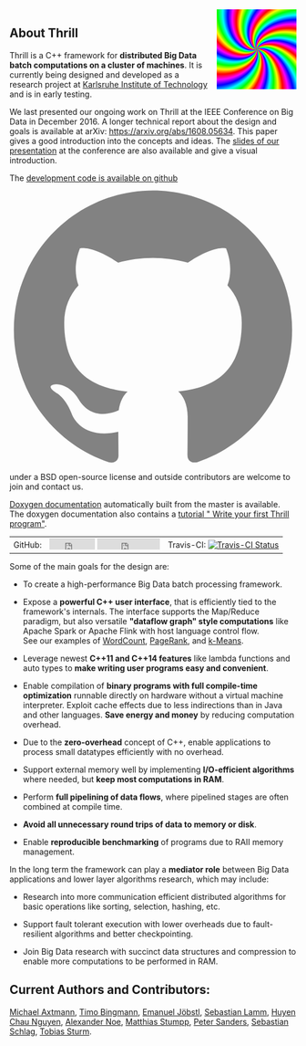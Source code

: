 <div style="float: right; margin-left: 12px">
  <img src="assets/logo-600.png" alt="Thrill logo" width="140" height="140" />
</div>

## About Thrill

Thrill is a C++ framework for **distributed Big Data batch computations on a cluster of machines**. It is currently being designed and developed as a research project at [Karlsruhe Institute of Technology](http://algo2.iti.kit.edu) and is in early testing.

We last presented our ongoing work on Thrill at the IEEE Conference on Big Data in December 2016.
A longer technical report about the design and goals is available at arXiv: <https://arxiv.org/abs/1608.05634>.
This paper gives a good introduction into the concepts and ideas. The [slides of our presentation](http://panthema.net/2016/1206-Thrill-High-Performance-Algorithmic-Distributed-Batch-Data-Processing-with-CPP/) at the conference are also available and give a visual introduction.

The [development code is available on github <span class="icon  icon--github"><svg viewBox="0 0 16 16"><path fill="#828282" d="M7.999,0.431c-4.285,0-7.76,3.474-7.76,7.761 c0,3.428,2.223,6.337,5.307,7.363c0.388,0.071,0.53-0.168,0.53-0.374c0-0.184-0.007-0.672-0.01-1.32 c-2.159,0.469-2.614-1.04-2.614-1.04c-0.353-0.896-0.862-1.135-0.862-1.135c-0.705-0.481,0.053-0.472,0.053-0.472 c0.779,0.055,1.189,0.8,1.189,0.8c0.692,1.186,1.816,0.843,2.258,0.645c0.071-0.502,0.271-0.843,0.493-1.037 C4.86,11.425,3.049,10.76,3.049,7.786c0-0.847,0.302-1.54,0.799-2.082C3.768,5.507,3.501,4.718,3.924,3.65 c0,0,0.652-0.209,2.134,0.796C6.677,4.273,7.34,4.187,8,4.184c0.659,0.003,1.323,0.089,1.943,0.261 c1.482-1.004,2.132-0.796,2.132-0.796c0.423,1.068,0.157,1.857,0.077,2.054c0.497,0.542,0.798,1.235,0.798,2.082 c0,2.981-1.814,3.637-3.543,3.829c0.279,0.24,0.527,0.713,0.527,1.437c0,1.037-0.01,1.874-0.01,2.129 c0,0.208,0.14,0.449,0.534,0.373c3.081-1.028,5.302-3.935,5.302-7.362C15.76,3.906,12.285,0.431,7.999,0.431z"/></svg></span>](http://github.com/thrill/thrill) under a BSD open-source license and outside contributors are welcome to join and contact us.

[Doxygen documentation](http://i10login.iti.kit.edu/thrill-doxygen/) automatically built from the master is available. The doxygen documentation also contains a [tutorial "
Write your first Thrill program"](http://i10login.iti.kit.edu/thrill-doxygen/start_first.html).

<table>
<tr>
<td>GitHub:</td>
<td>
<iframe src="http://ghbtns.com/github-btn.html?user=thrill&repo=thrill&type=watch&count=true" frameborder="0" scrolling="no" width="80" height="20"></iframe>
<iframe src="http://ghbtns.com/github-btn.html?user=thrill&repo=thrill&type=follow&count=true" frameborder="0" scrolling="no" width="110" height="20"></iframe>
</td>
<td>
Travis-CI: <a href="https://travis-ci.org/thrill/thrill"><img src="https://travis-ci.org/thrill/thrill.svg?branch=master" alt="Travis-CI Status" /></a>
</td>
</tr>
</table>

Some of the main goals for the design are:

- To create a high-performance Big Data batch processing framework.

- Expose a **powerful C++ user interface**, that is efficiently tied to the framework's internals. The interface supports the Map/Reduce paradigm, but also versatile **"dataflow graph" style computations** like Apache Spark or Apache Flink with host language control flow.<br>
See our examples of [WordCount](http://i10login.iti.kit.edu/thrill-doxygen/word__count_8hpp_source.html#l00035), [PageRank](http://i10login.iti.kit.edu/thrill-doxygen/page__rank_8hpp_source.html#l00063), and [k-Means](http://i10login.iti.kit.edu/thrill-doxygen/k-means_8hpp_source.html).

- Leverage newest **C++11 and C++14 features** like lambda functions and auto types to **make writing user programs easy and convenient**.

- Enable compilation of **binary programs with full compile-time optimization** runnable directly on hardware without a virtual machine interpreter. Exploit cache effects due to less indirections than in Java and other languages. **Save energy and money** by reducing computation overhead.

- Due to the **zero-overhead** concept of C++, enable applications to process small datatypes efficiently with no overhead.

- Support external memory well by implementing **I/O-efficient algorithms** where needed, but **keep most computations in RAM**.

- Perform **full pipelining of data flows**, where pipelined stages are often combined at compile time.

- **Avoid all unnecessary round trips of data to memory or disk**.

- Enable **reproducible benchmarking** of programs due to RAII memory management.

In the long term the framework can play a **mediator role** between Big Data applications and lower layer algorithms research, which may include:

- Research into more communication efficient distributed algorithms for basic operations like sorting, selection, hashing, etc.

- Support fault tolerant execution with lower overheads due to fault-resilient algorithms and better checkpointing.

- Join Big Data research with succinct data structures and compression to enable more computations to be performed in RAM.

## Current Authors and Contributors:

[Michael Axtmann](https://github.com/MichaelAxtmann),
[Timo Bingmann](http://panthema.net),
[Emanuel Jöbstl](http://eex-dev.net/),
[Sebastian Lamm](https://github.com/sebalamm),
[Huyen Chau Nguyen](http://chau-nguyen.de/),
[Alexander Noe](https://github.com/alexnoe),
[Matthias Stumpp](https://matstumpp.wordpress.com/),
[Peter Sanders](http://algo2.iti.kit.edu/sanders.php),
[Sebastian Schlag](https://github.com/SebastianSchlag),
[Tobias Sturm](http://tobiassturm.de).
